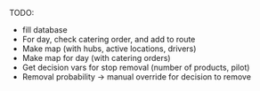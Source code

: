 TODO:
- fill database
- For day, check catering order, and add to route
- Make map (with hubs, active locations, drivers)
- Make map for day (with catering orders)
- Get decision vars for stop removal (number of products, pilot)
- Removal probability -> manual override for decision to remove